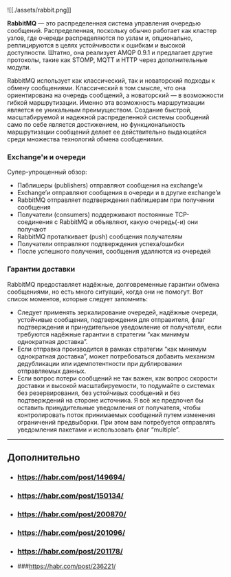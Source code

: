 ![[./assets/rabbit.png]]

**RabbitMQ** — это распределенная система управления очередью сообщений. Распределенная, поскольку обычно работает как кластер узлов, где очереди распределяются по узлам и, опционально, реплицируются в целях устойчивости к ошибкам и высокой доступности. Штатно, она реализует AMQP 0.9.1 и предлагает другие протоколы, такие как STOMP, MQTT и HTTP через дополнительные модули.

RabbitMQ использует как классический, так и новаторский подходы к обмену сообщениями. Классический в том смысле, что она ориентирована на очередь сообщений, а новаторский — в возможности гибкой маршрутизации. Именно эта возможность маршрутизации является ее уникальным преимуществом. Создание быстрой, масштабируемой и надежной распределенной системы сообщений само по себе является достижением, но функциональность маршрутизации сообщений делает ее действительно выдающейся среди множества технологий обмена сообщениями.

### Exchange'и и очереди

Супер-упрощенный обзор:

- Паблишеры (publishers) отправляют сообщения на exchange’и
- Exchange’и отправляют сообщения в очереди и в другие exchange’и
- RabbitMQ отправляет подтверждения паблишерам при получении сообщения
- Получатели (consumers) поддерживают постоянные TCP-соединения с RabbitMQ и объявляют, какую очередь(-и) они получают
- RabbitMQ проталкивает (push) сообщения получателям
- Получатели отправляют подтверждения успеха/ошибки
- После успешного получения, сообщения удаляются из очередей

### Гарантии доставки

RabbitMQ предоставляет надёжные, долговременные гарантии обмена сообщениями, но есть много ситуаций, когда они не помогут. Вот список моментов, которые следует запомнить:

- Следует применять зеркалирование очередей, надёжные очереди, устойчивые сообщения, подтверждения для отправителя, флаг подтверждения и принудительное уведомление от получателя, если требуются надёжные гарантии в стратегии “как минимум однократная доставка”.
- Если отправка производится в рамках стратегии “как минимум однократная доставка”, может потребоваться добавить механизм дедубликации или идемпотентности при дублировании отправляемых данных.
- Если вопрос потери сообщений не так важен, как вопрос скорости доставки и высокой масштабируемости, то подумайте о системах без резервирования, без устойчивых сообщений и без подтверждений на стороне источника. Я всё же предпочел бы оставить принудительные уведомления от получателя, чтобы контролировать поток принимаемых сообщений путем изменения ограничений предвыборки. При этом вам потребуется отправлять уведомления пакетами и использовать флаг “multiple”.

---

## Дополнительно

- ### https://habr.com/post/149694/
- ### https://habr.com/post/150134/
- ### https://habr.com/post/200870/
- ### https://habr.com/post/201096/
- ### https://habr.com/post/201178/
- ###https://habr.com/post/236221/